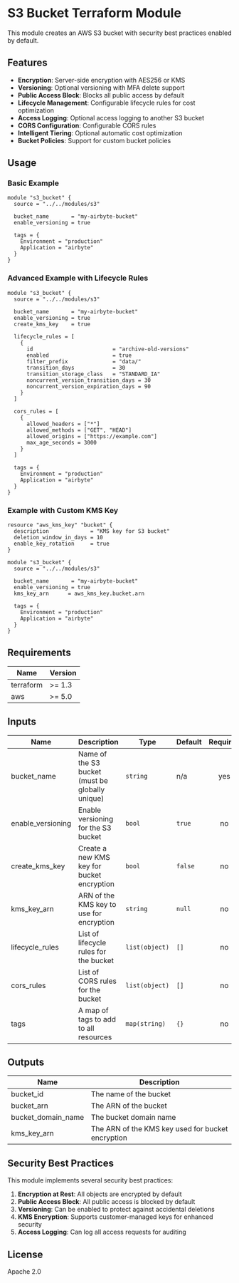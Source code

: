 # S3 Bucket Terraform Module

This module creates an AWS S3 bucket with security best practices enabled by default.

## Features

- **Encryption**: Server-side encryption with AES256 or KMS
- **Versioning**: Optional versioning with MFA delete support
- **Public Access Block**: Blocks all public access by default
- **Lifecycle Management**: Configurable lifecycle rules for cost optimization
- **Access Logging**: Optional access logging to another S3 bucket
- **CORS Configuration**: Configurable CORS rules
- **Intelligent Tiering**: Optional automatic cost optimization
- **Bucket Policies**: Support for custom bucket policies

## Usage

### Basic Example

```hcl
module "s3_bucket" {
  source = "../../modules/s3"

  bucket_name       = "my-airbyte-bucket"
  enable_versioning = true

  tags = {
    Environment = "production"
    Application = "airbyte"
  }
}
```

### Advanced Example with Lifecycle Rules

```hcl
module "s3_bucket" {
  source = "../../modules/s3"

  bucket_name       = "my-airbyte-bucket"
  enable_versioning = true
  create_kms_key    = true

  lifecycle_rules = [
    {
      id                         = "archive-old-versions"
      enabled                    = true
      filter_prefix              = "data/"
      transition_days            = 30
      transition_storage_class   = "STANDARD_IA"
      noncurrent_version_transition_days = 30
      noncurrent_version_expiration_days = 90
    }
  ]

  cors_rules = [
    {
      allowed_headers = ["*"]
      allowed_methods = ["GET", "HEAD"]
      allowed_origins = ["https://example.com"]
      max_age_seconds = 3000
    }
  ]

  tags = {
    Environment = "production"
    Application = "airbyte"
  }
}
```

### Example with Custom KMS Key

```hcl
resource "aws_kms_key" "bucket" {
  description             = "KMS key for S3 bucket"
  deletion_window_in_days = 10
  enable_key_rotation     = true
}

module "s3_bucket" {
  source = "../../modules/s3"

  bucket_name       = "my-airbyte-bucket"
  enable_versioning = true
  kms_key_arn      = aws_kms_key.bucket.arn

  tags = {
    Environment = "production"
    Application = "airbyte"
  }
}
```

## Requirements

| Name | Version |
|------|---------|
| terraform | >= 1.3 |
| aws | >= 5.0 |

## Inputs

| Name | Description | Type | Default | Required |
|------|-------------|------|---------|:--------:|
| bucket_name | Name of the S3 bucket (must be globally unique) | `string` | n/a | yes |
| enable_versioning | Enable versioning for the S3 bucket | `bool` | `true` | no |
| create_kms_key | Create a new KMS key for bucket encryption | `bool` | `false` | no |
| kms_key_arn | ARN of the KMS key to use for encryption | `string` | `null` | no |
| lifecycle_rules | List of lifecycle rules for the bucket | `list(object)` | `[]` | no |
| cors_rules | List of CORS rules for the bucket | `list(object)` | `[]` | no |
| tags | A map of tags to add to all resources | `map(string)` | `{}` | no |

## Outputs

| Name | Description |
|------|-------------|
| bucket_id | The name of the bucket |
| bucket_arn | The ARN of the bucket |
| bucket_domain_name | The bucket domain name |
| kms_key_arn | The ARN of the KMS key used for bucket encryption |

## Security Best Practices

This module implements several security best practices:

1. **Encryption at Rest**: All objects are encrypted by default
2. **Public Access Block**: All public access is blocked by default
3. **Versioning**: Can be enabled to protect against accidental deletions
4. **KMS Encryption**: Supports customer-managed keys for enhanced security
5. **Access Logging**: Can log all access requests for auditing

## License

Apache 2.0

